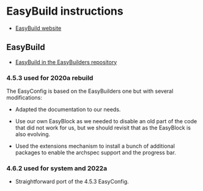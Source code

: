 # EasyBuild instructions

-   [EasyBuild website](https://easybuild.io/)
    
    
## EasyBuild

-   [EasyBuild in the EasyBuilders repository](https://github.com/easybuilders/easybuild-easyconfigs/tree/develop/easybuild/easyconfigs/e/EasyBuild)
    
    
### 4.5.3 used for 2020a rebuild

The EasyConfig is based on the EasyBuilders one but with several modifications:

-   Adapted the documentation to our needs.
    
-   Use our own EasyBlock as we needed to disable an old part of the code that did not
    work for us, but we should revisit that as the EasyBlock is also evolving.
    
-   Used the extensions mechanism to install a bunch of additional packages to
    enable the archspec support and the progress bar.
    
    
### 4.6.2 used for system and 2022a

-   Straightforward port of the 4.5.3 EasyConfig.
    

